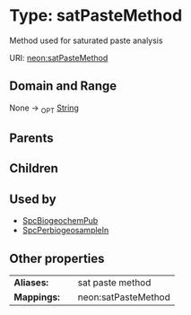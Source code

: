 
# Type: satPasteMethod


Method used for saturated paste analysis

URI: [neon:satPasteMethod](https://data.neonscience.org/satPasteMethod)


## Domain and Range

None ->  <sub>OPT</sub> [String](types/String.md)

## Parents


## Children


## Used by

 * [SpcBiogeochemPub](SpcBiogeochemPub.md)
 * [SpcPerbiogeosampleIn](SpcPerbiogeosampleIn.md)

## Other properties

|  |  |  |
| --- | --- | --- |
| **Aliases:** | | sat paste method |
| **Mappings:** | | neon:satPasteMethod |

